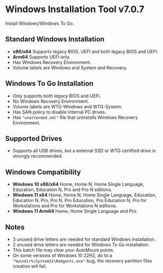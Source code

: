 # Windows Installation Tool v7.0.7
Install Windows/Windows To Go.

## Standard Windows Installation
- **x86/x64** Supports legacy BIOS, UEFI and both legacy BIOS and UEFI.
- **Arm64** Supports UEFI only.
- Has Windows Recovery Environment.
- Volume labels are Windows and System and Recovery.

## Windows To Go Installation
- Only supports both legacy BIOS and UEFI.
- No Windows Recovery Environment.
- Volume labels are WTG-Windows and WTG-System.
- Has SAN policy to disable internal PC drives.
- Has `"unattended.xml"` file that uninstalls Windows Recovery Environment.

## Supported Drives
- Supports all USB drives, but a external SSD or WTG certified drive is strongly recommended.

## Windows Compatibility
- **Windows 10 x86/x64** Home, Home N, Home Single Language, Education, Education N, Pro and Pro N editions.
- **Windows 11 x64** Home, Home N, Home Single Language, Education, Education N, Pro, Pro N, Pro Education, Pro Education N, Pro for Workstations and Pro for Workstations N editions.  
- **Windows 11 Arm64** Home, Home Single Language and Pro.

## Notes
- 3 unused drive letters are needed for standard Windows installation.
- 2 unused drive letters are needed for Windows To Go installation.
- This batch file may clear your AutoMount points.
- On some versions of Windows 10 22H2, do to a `"%windir%\System32\ReAgentc.exe"` bug, the recovery partition files creation will fail.
